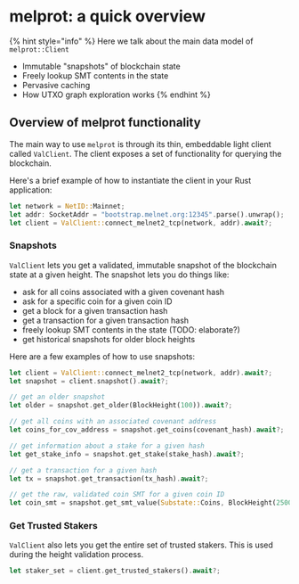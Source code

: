 # melprot: a quick overview

{% hint style="info" %}
Here we talk about the main data model of `melprot::Client`&#x20;

* Immutable "snapshots" of blockchain state
* Freely lookup SMT contents in the state
* Pervasive caching
* How UTXO graph exploration works
{% endhint %}

## Overview of melprot functionality

The main way to use `melprot` is through its thin, embeddable light client called `ValClient`. The client exposes a set of functionality for querying the blockchain.

Here's a brief example of how to instantiate the client in your Rust application:

```rust
let network = NetID::Mainnet;
let addr: SocketAddr = "bootstrap.melnet.org:12345".parse().unwrap();
let client = ValClient::connect_melnet2_tcp(network, addr).await?;
```

### Snapshots

`ValClient` lets you get a validated, immutable snapshot of the blockchain state at a given height. The snapshot lets you do things like:

* ask for all coins associated with a given covenant hash
* ask for a specific coin for a given coin ID
* get a block for a given transaction hash
* get a transaction for a given transaction hash
* freely lookup SMT contents in the state (TODO: elaborate?)
* get historical snapshots for older block heights

Here are a few examples of how to use snapshots:

```rust
let client = ValClient::connect_melnet2_tcp(network, addr).await?;
let snapshot = client.snapshot().await?;

// get an older snapshot
let older = snapshot.get_older(BlockHeight(100)).await?;

// get all coins with an associated covenant address
let coins_for_cov_address = snapshot.get_coins(covenant_hash).await?;

// get information about a stake for a given hash
let get_stake_info = snapshot.get_stake(stake_hash).await?;

// get a transaction for a given hash
let tx = snapshot.get_transaction(tx_hash).await?;

// get the raw, validated coin SMT for a given coin ID
let coin_smt = snapshot.get_smt_value(Substate::Coins, BlockHeight(2500)).await?;
```

### Get Trusted Stakers

`ValClient` also lets you get the entire set of trusted stakers. This is used during the height validation process.&#x20;

```rust
let staker_set = client.get_trusted_stakers().await?;
```




